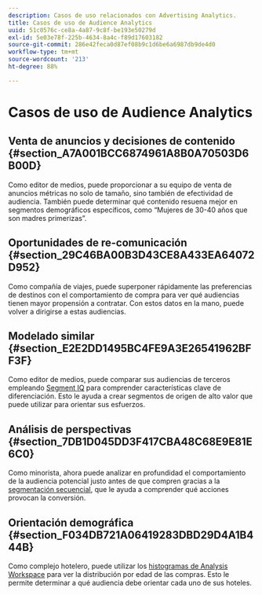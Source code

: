 ```yaml
---
description: Casos de uso relacionados con Advertising Analytics.
title: Casos de uso de Audience Analytics
uuid: 51c0576c-ce8a-4a87-9c8f-be193e50279d
exl-id: 5e03e78f-225b-4634-8a4c-f89d17603182
source-git-commit: 286e42feca0d87ef08b9c1d6be6a6987db9de4d0
workflow-type: tm+mt
source-wordcount: '213'
ht-degree: 88%

---
```


# Casos de uso de Audience Analytics

## Venta de anuncios y decisiones de contenido {#section_A7A001BCC6874961A8B0A70503D6B00D}

Como editor de medios, puede proporcionar a su equipo de venta de anuncios métricas no solo de tamaño, sino también de efectividad de audiencia. También puede determinar qué contenido resuena mejor en segmentos demográficos específicos, como “Mujeres de 30-40 años que son madres primerizas”.

## Oportunidades de re-comunicación {#section_29C46BA00B3D43CE8A433EA64072D952}

Como compañía de viajes, puede superponer rápidamente las preferencias de destinos con el comportamiento de compra para ver qué audiencias tienen mayor propensión a contratar. Con estos datos en la mano, puede volver a dirigirse a estas audiencias.

## Modelado similar {#section_E2E2DD1495BC4FE9A3E26541962BFF3F}

Como editor de medios, puede comparar sus audiencias de terceros empleando [Segment IQ](https://experienceleague.adobe.com/docs/analytics/analyze/analysis-workspace/panels/segment-comparison/segment-comparison.html) para comprender características clave de diferenciación. Esto le ayuda a crear segmentos de origen de alto valor que puede utilizar para orientar sus esfuerzos.

## Análisis de perspectivas {#section_7DB1D045DD3F417CBA48C68E9E81E6C0}

Como minorista, ahora puede analizar en profundidad el comportamiento de la audiencia potencial justo antes de que compren gracias a la [segmentación secuencial](https://experienceleague.adobe.com/docs/analytics/components/segmentation/segmentation-workflow/seg-sequential-build.html), que le ayuda a comprender qué acciones provocan la conversión.

## Orientación demográfica {#section_F034DB721A06419283DBD29D4A1B444B}

Como complejo hotelero, puede utilizar los [histogramas de Analysis Workspace](https://experienceleague.adobe.com/docs/analytics/analyze/analysis-workspace/visualizations/histogram.html) para ver la distribución por edad de las compras. Esto le permite determinar a qué audiencia debe orientar cada uno de sus hoteles.
